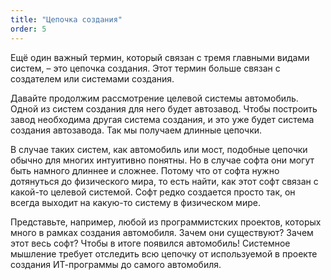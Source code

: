 ```yaml
---
title: "Цепочка создания"
order: 5
---
```




Ещё один важный термин, который связан с тремя главными видами систем, – это цепочка создания. Этот термин больше связан с создателем или системами создания.

Давайте продолжим рассмотрение целевой системы автомобиль. Одной из систем создания для него будет автозавод. Чтобы построить завод необходима другая система создания, и это уже будет система создания автозавода. Так мы получаем длинные цепочки.

В случае таких систем, как автомобиль или мост, подобные цепочки обычно для многих интуитивно понятны. Но в случае софта они могут быть намного длиннее и сложнее. Потому что от софта нужно дотянуться до физического мира, то есть найти, как этот софт связан с какой-то целевой системой. Софт редко создается просто так, он всегда выходит на какую-то систему в физическом мире.

Представьте, например, любой из программистских проектов, которых много в рамках создания автомобиля. Зачем они существуют? Зачем этот весь софт? Чтобы в итоге появился автомобиль! Системное мышление требует отследить всю цепочку от используемой в проекте создания ИТ-программы до самого автомобиля.

